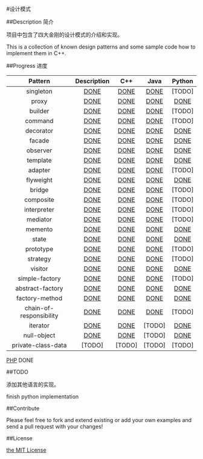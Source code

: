 #设计模式

##Description 简介

项目中包含了四大金刚的设计模式的介绍和实现。

This is a collection of known design patterns and some sample code how to implement them in C++. 

##Progress 进度

Pattern | Description | C++ | Java | Python
:--------:|:-------------:|:-----:|:------:|:-------:
singleton | [DONE](./src/singleton/singleton.md) | [DONE](./src/singleton/cpp) | [DONE](./src/singleton/java) | [TODO]
proxy | [DONE](./src/proxy/proxy.md) | [DONE](./src/proxy/cpp) | [DONE](./src/proxy/java) | [DONE](./src/proxy/python)
builder | [DONE](./src/builder/builder.md) | [DONE](./src/builder/cpp) | [DONE](./src/builder/java) | [TODO]
command | [DONE](./src/command/command.md) | [DONE](./src/command/cpp) | [DONE](./src/command/java) | [TODO]
decorator | [DONE](./src/decorator/decorator.md) | [DONE](./src/decorator/cpp) | [DONE](./src/decorator/java) | [DONE](./src/decorator/python)
facade | [DONE](./src/facade/facade.md) | [DONE](./src/facade/cpp) | [DONE](./src/facade/java) | [DONE](./src/facade/python)
observer | [DONE](./src/observer/observer.md) | [DONE](./src/observer/cpp) | [DONE](./src/observer/java) | [DONE](./src/observer/python)
template | [DONE](./src/template/template.md) | [DONE](./src/template/cpp) | [DONE](./src/template/java) | [DONE](./src/template/python)
adapter | [DONE](./src/adapter/adapter.md) | [DONE](./src/adapter/cpp) | [DONE](./src/adapter/java) | [TODO]
flyweight | [DONE](./src/flyweight/flyweight.md) | [DONE](./src/flyweight/cpp) | [DONE](./src/flyweight/java) | [DONE](./src/flyweight/python)
bridge | [DONE](./src/bridge/bridge.md) | [DONE](./src/bridge/cpp) | [DONE](./src/bridge/java) | [TODO]
composite | [DONE](./src/composite/composite.md) | [DONE](./src/composite/cpp) | [DONE](./src/composite/java) | [TODO]
interpreter | [DONE](./src/interpreter/interpreter.md) | [DONE](./src/interpreter/cpp) | [DONE](./src/interpreter/java) | [TODO]
mediator | [DONE](./src/mediator/mediator.md) | [DONE](./src/mediator/cpp) | [DONE](./src/mediator/java) | [TODO]
memento	| [DONE](./src/memento/memento.md) | [DONE](./src/memento/cpp) | [DONE](./src/memento/java) | [DONE](./src/memento/python)
state |	[DONE](./src/state/state.md) | [DONE](./src/state/cpp) | [DONE](./src/state/java) | [DONE](./src/state/python)
prototype | [DONE](./src/prototype/prototype.md) | [DONE](./src/prototype/cpp) | [DONE](./src/prototype/java) | [TODO]
strategy | [DONE](./src/strategy/strategy.md) | [DONE](./src/strategy/cpp) | [DONE](./src/strategy/java) | [TODO]
visitor | [DONE](./src/visitor/visitor.md) | [DONE](./src/visitor/cpp) | [DONE](./src/visitor/java) | [DONE](./src/visitor/python)
simple-factory | [DONE](./src/simple-factory/simple-factory.md) | [DONE](./src/simple-factory/cpp) | [DONE](./src/simple-factory/java) | [TODO]
abstract-factory | [DONE](./src/abstract-factory/abstract-factory.md) | [DONE](./src/abstract-factory/cpp) | [DONE](./src/abstract-factory/java) | [DONE](./src/abstract-factory/python)
factory-method | [DONE](./src/factory-method/factory-method.md) | [DONE](./src/factory-method/cpp) | [DONE](./src/factory-method/java) | [DONE](./src/factory-method/python)
chain-of-responsibility | [DONE](./src/chain-of-responsibility/chain-of-responsibility.md) | [DONE](./src/chain-of-responsibility/cpp) | [DONE](./src/chain-of-responsibility/java) | [TODO]
iterator | [DONE](./src/iterator/iterator.md) | [DONE](./src/iterator/cpp) | [TODO] | [DONE](./src/iterator/python)
null-object | [DONE](./src/null-object/null-object.md) | [DONE](./src/null-object/cpp) | [TODO] | [DONE](./src/null-object/python)
private-class-data | [TODO] | [TODO] | [TODO] | [TODO]

[PHP](https://github.com/domnikl/DesignPatternsPHP) DONE

##TODO

添加其他语言的实现。

finish python implementation

##Contribute

Please feel free to fork and extend existing or add your own examples and send a pull request with your changes!

##License

[the MIT License](./LICENSE)
